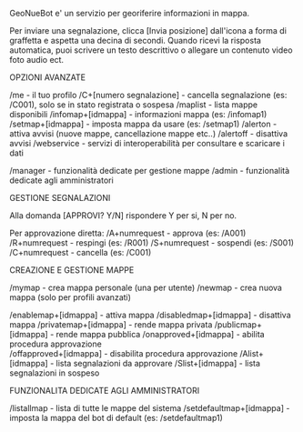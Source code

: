 GeoNueBot e' un servizio per georiferire informazioni in mappa.

Per inviare una segnalazione, clicca [Invia posizione] dall'icona a forma di graffetta e aspetta una decina di secondi. Quando ricevi la risposta automatica, puoi scrivere un testo descrittivo o allegare un contenuto video foto audio ect.

OPZIONI AVANZATE

/me - il tuo profilo
/C+[numero segnalazione] - cancella segnalazione (es: /C001), solo se in stato registrata o sospesa 
/maplist - lista mappe disponibili
/infomap+[idmappa] - informazioni mappa (es: /infomap1)
/setmap+[idmappa] - imposta mappa da usare (es: /setmap1)
/alerton - attiva avvisi (nuove mappe, cancellazione mappe etc..)
/alertoff - disattiva avvisi
/webservice - servizi di interoperabilità per consultare e scaricare i dati

/manager - funzionalità dedicate per gestione mappe
/admin - funzionalità dedicate agli amministratori


GESTIONE SEGNALAZIONI 

Alla domanda [APPROVI? Y/N] rispondere Y per si, N per no. 

Per approvazione diretta: 
/A+numrequest - approva (es: /A001)
/R+numrequest - respingi (es: /R001)
/S+numrequest - sospendi (es: /S001)
/C+numrequest - cancella (es: /C001)


CREAZIONE E GESTIONE MAPPE

/mymap - crea mappa personale (una per utente)
/newmap - crea nuova mappa (solo per profili avanzati)

/enablemap+[idmappa] - attiva mappa
/disabledmap+[idmappa] - disattiva mappa
/privatemap+[idmappa] - rende mappa privata
/publicmap+[idmappa] - rende mappa pubblica
/onapproved+[idmappa] - abilita procedura approvazione  
/offapproved+[idmappa] - disabilita procedura approvazione
/Alist+[idmappa] - lista segnalazioni da approvare
/Slist+[idmappa] - lista segnalazioni in sospeso


FUNZIONALITA DEDICATE AGLI AMMINISTRATORI
      
/listallmap - lista di tutte le mappe del sistema
/setdefaultmap+[idmappa] - imposta la mappa del bot di default (es: /setdefaultmap1)
